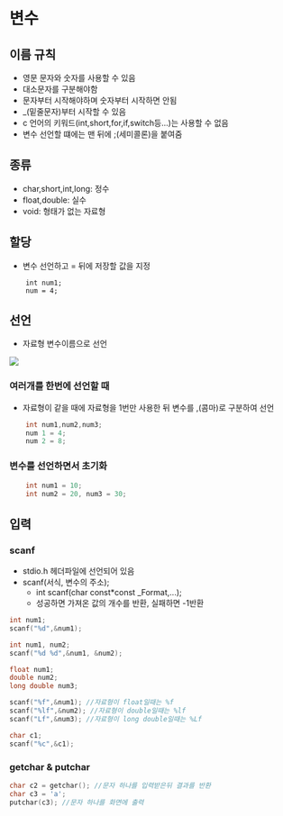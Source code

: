 # 변수

## 이름 규칙
- 영문 문자와 숫자를 사용할 수 있음
- 대소문자를 	구분해야함
- 문자부터 시작해야하며 숫자부터 시작하면 안됨
- _(밑줄문자)부터 시작할 수 있음
- c 언어의 키워드(int,short,for,if,switch등...)는 사용할 수 없음
- 변수 선언할 떄에는 맨 뒤에 ;(세미콜론)을 붙여줌



## 종류

- char,short,int,long: 정수
- float,double: 실수
- void: 형태가 없는 자료형



## 할당

- 변수 선언하고 = 뒤에 저장할 값을 지정  
```
	int num1;
	num = 4;
```



## 선언

- 자료형 변수이름으로 선언

![](https://dojang.io/pluginfile.php/66/mod_page/content/33/unit5-1.png)

### 여러개를 한번에 선언할 때

- 자료형이 같을 때에 자료형을 1번만 사용한 뒤 변수를 ,(콤마)로 구분하여 선언  
```	c
	int num1,num2,num3;  	
	num 1 = 4;  
   	num 2 = 8;  
```
### 변수를 선언하면서 초기화
```	c
	int num1 = 10;
    int num2 = 20, num3 = 30; 
```



## 입력

### scanf

- stdio.h 헤더파일에 선언되어 있음
- scanf(서식, 변수의 주소);
  - int scanf(char const*const _Format,...);
  - 성공하면 가져온 값의 개수를 반환, 실패하면 -1반환

```c
int num1;
scanf("%d",&num1);
```

```c
int num1, num2;
scanf("%d %d",&num1, &num2);
```

```c
float num1;
double num2;
long double num3;

scanf("%f",&num1); //자료형이 float일때는 %f
scanf("%lf",&num2); //자료형이 double일때는 %lf
scanf("Lf",&num3); //자료형이 long double일때는 %Lf
```

```c
char c1;
scanf("%c",&c1);
```

### getchar & putchar

```c
char c2 = getchar(); //문자 하나를 입력받은뒤 결과를 반환
char c3 = 'a';
putchar(c3); //문자 하나를 화면에 출력
```

